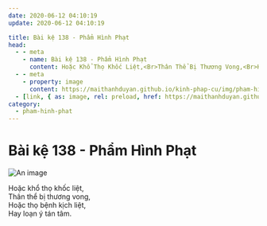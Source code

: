 ```yaml
---
date: 2020-06-12 04:10:19
update: 2020-06-12 04:10:19

title: Bài kệ 138 - Phẩm Hình Phạt
head:
  - - meta
    - name: Bài kệ 138 - Phẩm Hình Phạt
      content: Hoặc Khổ Thọ Khốc Liệt,<Br>Thân Thể Bị Thương Vong,<Br>Hoặc Thọ Bệnh Kịch Liệt,<Br>Hay Loạn Ý Tán Tâm.<Br>
  - - meta
    - property: image
      content: https://maithanhduyan.github.io/kinh-phap-cu/img/pham-hinh-phat/pham-hinh-phat-138.jpg
  - [link, { as: image, rel: preload, href: https://maithanhduyan.github.io/kinh-phap-cu/img/pham-hinh-phat/pham-hinh-phat-138.jpg }]
category:
  - pham-hinh-phat
---
```


# Bài kệ 138 - Phẩm Hình Phạt

![An image](/img/pham-hinh-phat/pham-hinh-phat-138.jpg)

Hoặc khổ thọ khốc liệt,<br>Thân thể bị thương vong,<br>Hoặc thọ bệnh kịch liệt,<br>Hay loạn ý tán tâm.<br>
